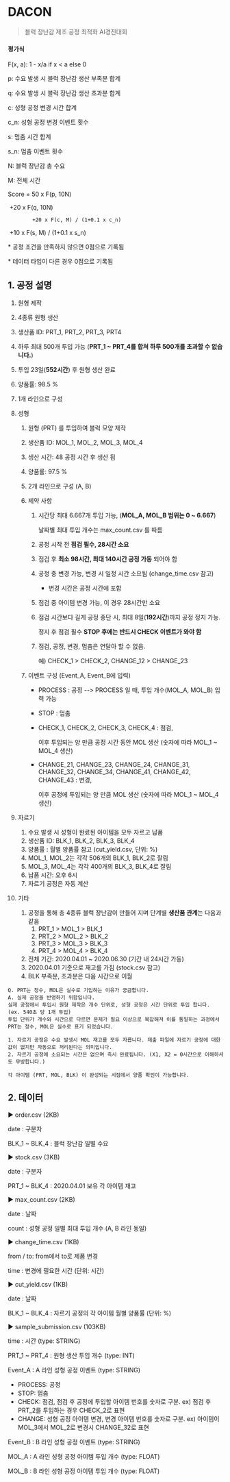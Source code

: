 # DACON

> 블럭 장난감 제조 공정 최적화 AI경진대회



#### 평가식

F(x, a): 1 - x/a if x < a else 0   

p: 수요 발생 시 블럭 장난감 생산 부족분 합계

q: 수요 발생 시 블럭 장난감 생산 초과분 합계

c: 성형 공정 변경 시간 합계

c_n: 성형 공정 변경 이벤트 횟수

s: 멈춤 시간 합계

s_n: 멈춤 이벤트 횟수

N: 블럭 장난감 총 수요

M: 전체 시간

Score = 50 x F(p, 10N) 

​			 +20 x F(q, 10N) 

 			+20 x F(c, M) / (1+0.1 x c_n) 

​			+10 x F(s, M) / (1+0.1 x s_n)

\* 공정 조건을 만족하지 않으면 0점으로 기록됨

\* 데이터 타입이 다른 경우 0점으로 기록됨



## 1. 공정 설명

1.  원형 제작

   1. 4종류 원형 생산
   2. 생산품 ID: PRT_1, PRT_2, PRT_3, PRT4
   3. 하루 최대 500개 투입 가능 (**PRT_1 ~ PRT_4를 합쳐 하루 500개를 초과할 수 없습니다.**)
   4. 투입 23일(**552시간**) 후 원형 생산 완료
   5. 양품률: 98.5 %
   6. 1개 라인으로 구성

2. 성형

   1. 원형 (PRT) 를 투입하여 블럭 모양 제작

   2. 생산품 ID: MOL_1, MOL_2, MOL_3, MOL_4

   3. 생산 시간: 48 공정 시간 후 생산 됨

   4. 양품률: 97.5 %

   5. 2개 라인으로 구성 (A, B)

   6. 제약 사항

      1. 시간당 최대 6.667개 투입 가능,  (**MOL_A, MOL_B 범위는 0 ~ 6.667**)

         날짜별 최대 투입 개수는 max_count.csv 를 따름

      2. 공정 시작 전 **점검 필수, 28시간 소요**

      3. 점검 후 **최소 98시간, 최대 140시간 공정 가동** 되어야 함

      4. 공정 중 변경 가능, 변경 시 일정 시간 소요됨 (change_time.csv 참고)

         * 변경 시간은 공정 시간에 포함

      5. 점검 중 아이템 변경 가능, 이 경우 28시간만 소요

      6. 점검 시간보다 길게 공정 중단 시, 최대 8일(**192시간**)까지 공정 정지 가능. 

         정지 후 점검 필수 **STOP 후에는 반드시 CHECK 이벤트가 와야 함**

      7. 점검, 공정, 변경, 멈춤은 연달아 할 수 없음. 

         예) CHECK_1 > CHECK_2, CHANGE_12 > CHANGE_23

   7. 이벤트 구성 (Event_A, Event_B에 입력)

      * PROCESS : 공정   --> PROCESS 일 때, 투입 개수(MOL_A, MOL_B) 입력 가능
      * STOP : 멈춤

      * CHECK_1, CHECK_2, CHECK_3, CHECK_4 : 점검, 

         이후 투입되는 양 만큼 공정 시간 동안 MOL 생산 (숫자에 따라 MOL_1 ~ MOL_4 생산)

      * CHANGE_21, CHANGE_23, CHANGE_24, CHANGE_31, CHANGE_32, CHANGE_34, CHANGE_41, CHANGE_42, CHANGE_43 : 변경, 

        이후 공정에 투입되는 양 만큼 MOL 생산 (숫자에 따라 MOL_1 ~ MOL_4 생산)

3. 자르기

   1. 수요 발생 시 성형이 완료된 아이템을 모두 자르고 납품
   2. 생산품 ID: BLK_1, BLK_2, BLK_3, BLK_4
   3. 양품률 : 월별 양품률 참고 (cut_yield.csv, 단위: %)
   4. MOL_1, MOL_2는 각각 506개의 BLK_1, BLK_2로 잘림
   5. MOL_3, MOL_4는 각각 400개의 BLK_3, BLK_4로 잘림
   6. 납품 시간: 오후 6시
   7. 자르기 공정은 자동 계산

4. 기타

   1. 공정을 통해 총 4종류 블럭 장난감이 만들어 지며 단계별 **생산품 관계**는 다음과 같음
      1. PRT_1 > MOL_1 > BLK_1
      2. PRT_2 > MOL_2 > BLK_2
      3. PRT_3 > MOL_3 > BLK_3
      4. PRT_4 > MOL_4 > BLK_4
   2. 전체 기간: 2020.04.01 ~ 2020.06.30 (기간 내 24시간 가동)
   3. 2020.04.01 기준으로 재고를 가짐 (stock.csv 참고)
   4. BLK 부족분, 초과분은 다음 시간으로 이월





```
Q. PRT는 정수, MOL은 실수로 기입하는 이유가 궁금합니다.
A. 실제 공정을 반영하기 위함입니다. 
실제 공정에서 투입시 원형 제작은 개수 단위로, 성형 공정은 시간 단위로 투입 합니다. (ex. 540초 당 1개 투입) 
투입 단위가 개수와 시간으로 다르면 문제가 필요 이상으로 복잡해져 이를 통일하는 과정에서 PRT는 정수, MOL은 실수로 표기 되었습니다.
```

```
1. 자르기 공정은 수요 발생시 MOL 재고를 모두 자릅니다. 제출 파일에 자르기 공정에 대한 값이 없지만 자동으로 처리된다는 의미입니다.
2. 자르기 공정에 소요되는 시간은 없으며 즉시 완료됩니다. (X1, X2 = 0시간으로 이해하셔도 무방합니다.)
```

```
각 아이템 (PRT, MOL, BLK) 이 완성되는 시점에서 양품 확인이 가능합니다.
```





## 2. 데이터

▶ order.csv (2KB)

date : 구분자

BLK_1 ~ BLK_4 : 블럭 장난감 일별 수요



▶ stock.csv (3KB)

date : 구분자

PRT_1 ~ BLK_4 : 2020.04.01 보유 각 아이템 재고



▶ max_count.csv (2KB)

date : 날짜

count : 성형 공정 일별 최대 투입 개수 (A, B 라인 동일)



▶ change_time.csv (1KB)

from / to: from에서 to로 제품 변경

time : 변경에 필요한 시간 (단위: 시간)



▶ cut_yield.csv (1KB)

date : 날짜

BLK_1 ~ BLK_4 : 자르기 공정의 각 아이템 월별 양품률 (단위: %)



▶ sample_submission.csv (103KB)

time : 시간 (type: STRING)

PRT_1 ~ PRT_4 : 원형 생산 투입 개수 (type: INT)

Event_A : A 라인 성형 공정 이벤트 (type: STRING)

- PROCESS: 공정
- STOP: 멈춤
- CHECK: 점검, 점검 후 공정에 투입할 아이템 번호를 숫자로 구분. ex) 점검 후 PRT_2를 투입하는 경우 CHECK_2로 표현
- CHANGE: 성형 공정 아이템 변경, 변경 아이템 번호를 숫자로 구분. ex) 아이템이 MOL_3에서 MOL_2로 변경시 CHANGE_32로 표현

Event_B : B 라인 성형 공정 이벤트 (type: STRING)

MOL_A : A 라인 성형 공정 아이템 투입 개수 (type: FLOAT)

MOL_B : B 라인 성형 공정 아이템 투입 개수 (type: FLOAT)